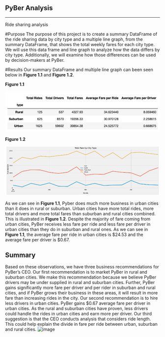 ## PyBer Analysis
---
Ride sharing analysis

#Purpose 
The purpose of this project is to create a summary DataFrame of the ride sharing data by city type and a multiple line graph, from the summary DataFrame, that shows the total weekly fares for each city type. We will use this data frame and line graph to analyze how the data differs by city type. Additionally, we will examine how those differences can be used by decision-makers at PyBer. 

#Results
Our summary DataFrame and multiple line graph can been seen below in **Figure 1.1** and **Figure 1.2**. 

**Figure 1.1**

![figure_1_1.png](Resources/figure_1_1.png)

**Figure 1.2**

![figure_1_2.png](Resources/figure_1_2.png)

As we can see in **Figure 1.1**, Pyber does much more business in urban cities than it does in rural or suburban. Urban cities have more total rides, more total drivers and more total fares than suburban and rural cities combined. This is illustrated in **Figure 1.2**. Despite the majority of fare coming from urban cities, PyBer receives less fare per ride and less fare per driver in urban cities than they do in suburban and rural ones. As we can see in **Figure 1.1**, the average fare per ride in urban cities is $24.53 and the average fare per driver is $0.67. 

## Summary  
Based on these observations, we have three business recommendations for PyBer’s CEO. Our first recommendation is to market PyBer in rural and suburban cities. We make this recommendation because we believe PyBer drivers may be under supplied in rural and suburban cities. Further, PyBer gains significantly more fare per driver and per rider in suburban and rural cities, and if PyBer grows their business in these areas, it will result in more fare than increasing rides in the city. Our second recommendation is to hire less drivers in urban cities. PyBer gains $0.67 average fare per driver in urban cities. As the rural and suburban cities have proven, less drivers could handle the rides in urban cities and earn more per driver. Our third suggestion is that the CEO conducts analysis that considers ride length. This could help explain the divide in fare per ride between urban, suburban and rural cities. 
![image](https://user-images.githubusercontent.com/95889360/182747383-1af682dc-4fdb-46b4-a014-f816d5ebc020.png)
